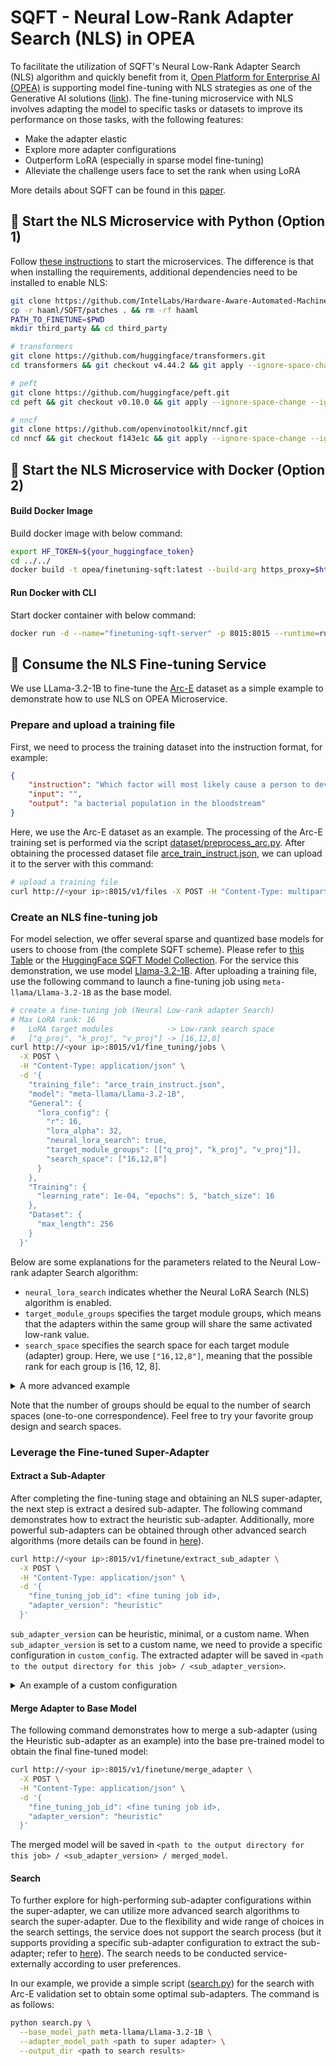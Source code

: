 # SQFT - Neural Low-Rank Adapter Search (NLS) in OPEA

To facilitate the utilization of SQFT's Neural Low-Rank Adapter Search (NLS) algorithm and quickly benefit from it, 
[Open Platform for Enterprise AI (OPEA)](https://github.com/opea-project) is supporting model fine-tuning with NLS strategies as one of the Generative AI solutions ([link](https://github.com/opea-project/GenAIComps/tree/main/comps/finetuning#322-instruction-tuning-with-sqfts-neural-low-rank-adapter-search-nls)).
The fine-tuning microservice with NLS involves adapting the model to specific tasks or datasets to improve its performance on those tasks, with the following features:
- Make the adapter elastic
- Explore more adapter configurations
- Outperform LoRA (especially in sparse model fine-tuning)
- Alleviate the challenge users face to set the rank when using LoRA

More details about SQFT can be found in this [paper](https://aclanthology.org/2024.findings-emnlp.749/). 

## 🚀 Start the NLS Microservice with Python (Option 1)

Follow [these instructions](https://github.com/opea-project/GenAIComps/tree/main/comps/finetuning#1-start-microservice-with-python-option-1) to start the microservices.
The difference is that when installing the requirements, additional dependencies need to be installed to enable NLS:

```bash
git clone https://github.com/IntelLabs/Hardware-Aware-Automated-Machine-Learning.git haaml
cp -r haaml/SQFT/patches . && rm -rf haaml
PATH_TO_FINETUNE=$PWD
mkdir third_party && cd third_party

# transformers
git clone https://github.com/huggingface/transformers.git
cd transformers && git checkout v4.44.2 && git apply --ignore-space-change --ignore-whitespace ${PATH_TO_FINETUNE}/patches/transformers-v4.44.2.patch && pip install -e . && cd ..

# peft
git clone https://github.com/huggingface/peft.git
cd peft && git checkout v0.10.0 && git apply --ignore-space-change --ignore-whitespace ${PATH_TO_FINETUNE}/patches/peft-v0.10.0.patch && pip install -e . && cd ..

# nncf
git clone https://github.com/openvinotoolkit/nncf.git
cd nncf && git checkout f143e1c && git apply --ignore-space-change --ignore-whitespace ${PATH_TO_FINETUNE}/patches/nncf-f143e1c.patch && pip install -e . && cd ..
```

## 🚀 Start the NLS Microservice with Docker (Option 2)

#### Build Docker Image

Build docker image with below command:

```bash
export HF_TOKEN=${your_huggingface_token}
cd ../../
docker build -t opea/finetuning-sqft:latest --build-arg https_proxy=$https_proxy --build-arg http_proxy=$http_proxy --build-arg HF_TOKEN=$HF_TOKEN -f comps/finetuning/Dockerfile .
```

#### Run Docker with CLI

Start docker container with below command:

```bash
docker run -d --name="finetuning-sqft-server" -p 8015:8015 --runtime=runc --ipc=host -e http_proxy=$http_proxy -e https_proxy=$https_proxy opea/finetuning-sqft:latest
```

## 🚀 Consume the NLS Fine-tuning Service

We use LLama-3.2-1B to fine-tune the [Arc-E](https://huggingface.co/datasets/allenai/ai2_arc/viewer/ARC-Easy) dataset as a simple example to demonstrate how to use NLS on OPEA Microservice.

### Prepare and upload a training file

First, we need to process the training dataset into the instruction format, for example:

```json
{
    "instruction": "Which factor will most likely cause a person to develop a fever?",
    "input": "",
    "output": "a bacterial population in the bloodstream"
}
```
Here, we use the Arc-E dataset as an example. The processing of the Arc-E training set is performed via the script [dataset/preprocess_arc.py](./dataset/preprocess_arc.py). 
After obtaining the processed dataset file [arce_train_instruct.json](./dataset/arce_train_instruct.json), we can upload it to the server with this command:
```bash
# upload a training file
curl http://<your ip>:8015/v1/files -X POST -H "Content-Type: multipart/form-data" -F "file=@dataset/arce_train_instruct.json" -F purpose="fine-tune"
```

### Create an NLS fine-tuning job

For model selection, we offer several sparse and quantized base models for users to choose from (the complete SQFT scheme). 
Please refer to [this Table](../README.md#released-foundation-models-) or the [HuggingFace SQFT Model Collection](https://huggingface.co/collections/IntelLabs/sqft-66cd56f90b240963f9cf1a67).
For the service this demonstration, we use model [Llama-3.2-1B](https://huggingface.co/meta-llama/Llama-3.2-1B).
After uploading a training file, use the following command to launch a fine-tuning job using `meta-llama/Llama-3.2-1B` as the base model.

```bash
# create a fine-tuning job (Neural Low-rank adapter Search)
# Max LoRA rank: 16
#   LoRA target modules            -> Low-rank search space
#   ["q_proj", "k_proj", "v_proj"] -> [16,12,8]
curl http://<your ip>:8015/v1/fine_tuning/jobs \
  -X POST \
  -H "Content-Type: application/json" \
  -d '{
    "training_file": "arce_train_instruct.json",
    "model": "meta-llama/Llama-3.2-1B",
    "General": {
      "lora_config": {
        "r": 16,
        "lora_alpha": 32,
        "neural_lora_search": true,
        "target_module_groups": [["q_proj", "k_proj", "v_proj"]],
        "search_space": ["16,12,8"]
      }
    },
    "Training": {
      "learning_rate": 1e-04, "epochs": 5, "batch_size": 16
    },
    "Dataset": {
      "max_length": 256
    }
  }'
```

Below are some explanations for the parameters related to the Neural Low-rank adapter Search algorithm:

- `neural_lora_search` indicates whether the Neural LoRA Search (NLS) algorithm is enabled.
- `target_module_groups` specifies the target module groups, which means that the adapters within the same group will share the same activated low-rank value.
- `search_space` specifies the search space for each target module (adapter) group. Here, we use `["16,12,8"]`, meaning that the possible rank for each group is [16, 12, 8].


<details>
<summary>A more advanced example</summary>

```bash
# create a fine-tuning job with NLS
# Max LoRA rank: 16
#   LoRA target modules            -> Low-rank search space
#   ["q_proj", "k_proj", "v_proj"] -> [16,12,8]
#   ["up_proj"]                    -> [16,12,8]
#   ["down_proj"]                  -> [16,12,8]
curl http://<your ip>:8015/v1/fine_tuning/jobs \
  -X POST \
  -H "Content-Type: application/json" \
  -d '{
    "training_file": "arce_train_instruct.json",
    "model": "meta-llama/Llama-3.2-1B",
    "General": {
      "lora_config": {
        "r": 16,
        "neural_lora_search": true,
        "target_module_groups": [["q_proj", "k_proj", "v_proj"], ["up_proj"], ["down_proj"]],
        "search_space": ["16,12,8", "16,12,8", "16,12,8"]
      }
    }
  }'
```

This example sets up three dependency adapter groups:
1. `q_proj`, `k_proj`, `v_proj`
2. `up_proj`
3. `down_proj`

`search_space` is `["16,12,8", "16,12,8", "16,12,8"]`, meaning that the search space for each adapter group is [16, 12, 8].

</details>

Note that the number of groups should be equal to the number of search spaces (one-to-one correspondence).
Feel free to try your favorite group design and search spaces.

### Leverage the Fine-tuned Super-Adapter

#### Extract a Sub-Adapter

After completing the fine-tuning stage and obtaining an NLS super-adapter, the next step is extract a desired sub-adapter. The following command demonstrates how to extract the heuristic sub-adapter.
Additionally, more powerful sub-adapters can be obtained through other advanced search algorithms (more details can be found in [here](#search)).

```bash
curl http://<your ip>:8015/v1/finetune/extract_sub_adapter \
  -X POST \
  -H "Content-Type: application/json" \
  -d '{
    "fine_tuning_job_id": <fine tuning job id>,
    "adapter_version": "heuristic"
  }'
```

`sub_adapter_version` can be heuristic, minimal, or a custom name.
When `sub_adapter_version` is set to a custom name, we need to provide a specific configuration in `custom_config`.
The extracted adapter will be saved in `<path to the output directory for this job> / <sub_adapter_version>`.

<details>
<summary>An example of a custom configuration</summary>

```bash
curl http://<your ip>:8015/v1/finetune/extract_sub_adapter \
  -X POST \
  -H "Content-Type: application/json" \
  -d '{
    "fine_tuning_job_id": <fine tuning job id>,
    "adapter_version": "optimal",
    "custom_config": [16, 12, 8, 8, 16, 12, 16, 16, 16, 16, 16, 8, 16, 12, 8, 12],
  }'
```

In the fine-tuning job with the Neural Low-rank adapter Search algorithm,  the `nncf_config.json` file (which includes the elastic adapter information) will be saved in the job's output directory.
The `custom_config` must correspond with the `overwrite_groups` (adapter modules) or `overwrite_groups_widths`
(search space for the rank of adapter modules) in `nncf_config.json`. 
The above command corresponds to the example in [example_nncf_config/nncf_config.json](./example_nncf_config/nncf_config.json), where the custom config `[16, 12, 8, 8, 16, 12, 16, 16, 16, 16, 16, 8, 16, 12, 8, 12]` represents the LoRA rank size of the adapters for `q_proj`, `k_proj`, and `v_proj` in each layer.
It will save the sub-adapter to `<path to the output directory for this job> / optimal`.

</details>

#### Merge Adapter to Base Model

The following command demonstrates how to merge a sub-adapter (using the Heuristic sub-adapter as an example) into the base pre-trained model to obtain the final fine-tuned model:

```bash
curl http://<your ip>:8015/v1/finetune/merge_adapter \
  -X POST \
  -H "Content-Type: application/json" \
  -d '{
    "fine_tuning_job_id": <fine tuning job id>,
    "adapter_version": "heuristic"
  }'
```

The merged model will be saved in `<path to the output directory for this job> / <sub_adapter_version> / merged_model`.

#### Search

To further explore for high-performing sub-adapter configurations within the super-adapter, we can utilize more advanced search algorithms to search the super-adapter.
Due to the flexibility and wide range of choices in the search settings, the service does not support the search process (but it supports providing a specific sub-adapter configuration to extract the sub-adapter; refer to [here](#extract-sub-adapter)).
The search needs to be conducted service-externally according to user preferences.

In our example, we provide a simple script ([search.py](./search.py)) for the search with Arc-E validation set to obtain some optimal sub-adapters.
The command is as follows:

```bash
python search.py \
  --base_model_path meta-llama/Llama-3.2-1B \
  --adapter_model_path <path to super adapter> \
  --output_dir <path to search results>
```
